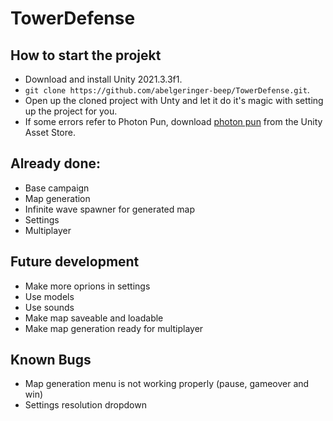 # TowerDefense

## How to start the projekt
- Download and install Unity 2021.3.3f1.
- `git clone https://github.com/abelgeringer-beep/TowerDefense.git`.
- Open up the cloned project with Unty and let it do it's magic with setting up the project for you. 
- If some errors refer to Photon Pun, download [photon pun](https://assetstore.unity.com/packages/tools/network/pun-2-free-119922) from the Unity Asset Store.

## Already done:
- Base campaign
- Map generation
- Infinite wave spawner for generated map
- Settings
- Multiplayer

## Future development
- Make more oprions in settings
- Use models
- Use sounds
- Make map saveable and loadable
- Make map generation ready for multiplayer

## Known Bugs
- Map generation menu is not working properly (pause, gameover and win)
- Settings resolution dropdown
